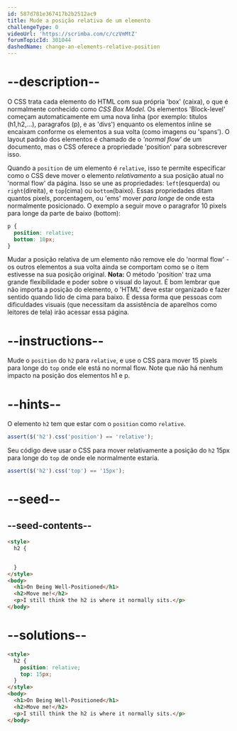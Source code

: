 ```yaml
---
id: 587d781e367417b2b2512ac9
title: Mude a posição relativa de um elemento
challengeType: 0
videoUrl: 'https://scrimba.com/c/czVmMtZ'
forumTopicId: 301044
dashedName: change-an-elements-relative-position
---
```


# --description--

O CSS trata cada elemento do HTML com sua própria 'box' (caixa), o que é normalmente conhecido como <dfn>CSS Box Model</dfn>. Os elementos 'Block-level' começam automaticamente em uma nova linha (por exemplo: títulos (h1,h2,...), paragrafos (p), e as 'divs') enquanto os elementos inline se encaixam conforme os elementos a sua volta (como imagens ou 'spans'). O layout padrão dos elementos é chamado de o <dfn>'normal flow'</dfn> de um documento, mas o CSS oferece a propriedade 'position' para sobrescrever isso.

Quando a `position` de um elemento é `relative`, isso te permite especificar como o CSS deve mover o elemento *relativamento* a sua posição atual no 'normal flow' da página. Isso se une as propriedades: `left`(esquerda) ou `right`(direita), e `top`(cima) ou `bottom`(baixo). Essas propriedades ditam quantos pixels, porcentagem, ou 'ems' mover *para longe* de onde esta normalmente posicionado. O exemplo a seguir move o paragrafor 10 pixels para longe da parte de baixo (bottom):


```css
p {
  position: relative;
  bottom: 10px;
}
```

Mudar a posição relativa de um elemento não remove ele do 'normal flow' - os outros elementos a sua volta ainda se comportam como se o item estivesse na sua posição original. **Nota:** O método 'position' traz uma grande flexibilidade e poder sobre o visual do layout. É bom lembrar que não importa a posição do elemento, o 'HTML' deve estar organizado e fazer sentido quando lido de cima para baixo. É dessa forma que pessoas com dificuldades visuais (que necessitam da assistência de aparelhos como leitores de tela) irão acessar essa página.

# --instructions--

Mude o `position` do `h2` para `relative`, e use o CSS para mover 15 pixels para longe do `top` onde ele está no normal flow. Note que não há nenhum impacto na posição dos elementos h1 e p.

# --hints--

O elemento `h2` tem que estar com o `position` como `relative`.


```js
assert($('h2').css('position') == 'relative');
```

Seu código deve usar o CSS para mover relativamente a posição do `h2` 15px para longe do `top` de onde ele normalmente estaria.

```js
assert($('h2').css('top') == '15px');
```

# --seed--

## --seed-contents--

```html
<style>
  h2 {


  }
</style>
<body>
  <h1>On Being Well-Positioned</h1>
  <h2>Move me!</h2>
  <p>I still think the h2 is where it normally sits.</p>
</body>
```

# --solutions--

```html
<style>
  h2 {
    position: relative;
    top: 15px;
  }
</style>
<body>
  <h1>On Being Well-Positioned</h1>
  <h2>Move me!</h2>
  <p>I still think the h2 is where it normally sits.</p>
</body>
```
